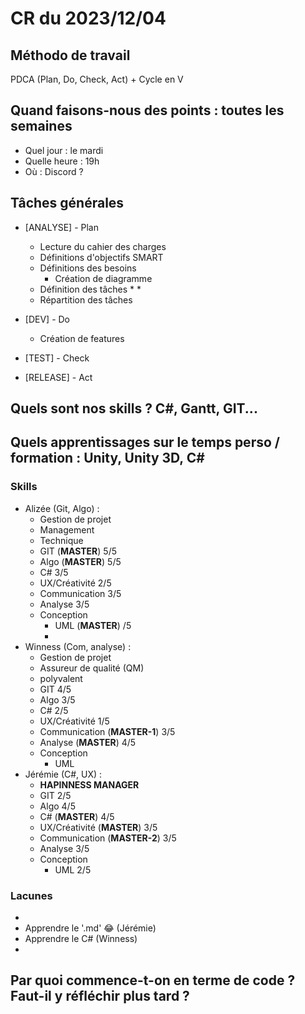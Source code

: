 # CR du 2023/12/04

## Méthodo de travail

PDCA (Plan, Do, Check, Act) + Cycle en V

## Quand faisons-nous des points : toutes les semaines

* Quel jour : le mardi
* Quelle heure : 19h
* Où : Discord ?

## Tâches générales

* [ANALYSE] - Plan
	* Lecture du cahier des charges
	* Définitions d'objectifs SMART
	* Définitions des besoins
		* Création de diagramme
	* Définition des tâches
		* 
		* 
	* Répartition des tâches

* [DEV] - Do
	* Création de features
* [TEST] - Check
* [RELEASE] - Act

## Quels sont nos skills ? C#, Gantt, GIT...

## Quels apprentissages sur le temps perso / formation : Unity, Unity 3D, C#

### Skills 

* Alizée (Git, Algo) :
	* Gestion de projet
	* Management
	* Technique
	* GIT (**MASTER**) 5/5
	* Algo (**MASTER**) 5/5
	* C# 3/5
	* UX/Créativité 2/5
	* Communication 3/5
	* Analyse 3/5
	* Conception
		* UML (**MASTER**) /5
		* 
* Winness (Com, analyse) :
	* Gestion de projet
	* Assureur de qualité (QM)
	* polyvalent
	* GIT 4/5
	* Algo 3/5
	* C# 2/5
	* UX/Créativité 1/5
	* Communication (**MASTER-1**) 3/5
	* Analyse (**MASTER**) 4/5	
	* Conception
		* UML 
* Jérémie (C#, UX) :
	* **HAPINNESS MANAGER**
	* GIT 2/5
	* Algo 4/5
	* C# (**MASTER**) 4/5
	* UX/Créativité (**MASTER**) 3/5
	* Communication (**MASTER-2**) 3/5
	* Analyse 3/5
	* Conception
		* UML 2/5

### Lacunes
* 
* Apprendre le '.md' 😂 (Jérémie)
* Apprendre le C# (Winness)
* 

## Par quoi commence-t-on en terme de code ? Faut-il y réfléchir plus tard ?


